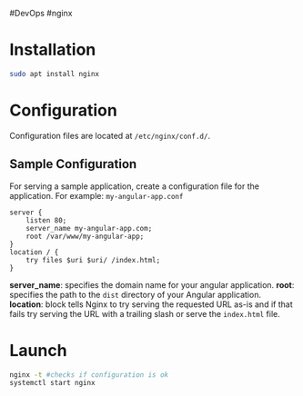 #DevOps #nginx
# Installation
```bash
sudo apt install nginx
```

# Configuration
Configuration files are located at `/etc/nginx/conf.d/`.

## Sample Configuration
For serving a sample application, create a configuration file for the application. For example: 
`my-angular-app.conf`

```nginx
server {
	listen 80;
	server_name my-angular-app.com;
	root /var/www/my-angular-app;
}
location / {
	try files $uri $uri/ /index.html;
}
```

**server_name**: specifies the domain name for your angular application.
**root**: specifies the path to the `dist` directory of your Angular application.
**location**: block tells Nginx to try serving the requested URL as-is and if that fails try serving the URL with a trailing slash or serve the `index.html` file.

# Launch
```bash
nginx -t #checks if configuration is ok
systemctl start nginx
```

